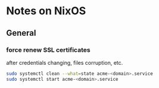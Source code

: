 # Notes on NixOS

## General

### force renew SSL certificates
after credentials changing, files corruption, etc.
```bash
sudo systemctl clean --what=state acme-<domain>.service
sudo systemctl start acme-<domain>.service
```

